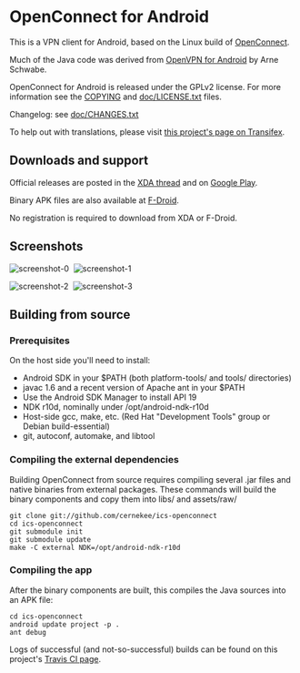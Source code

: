 OpenConnect for Android
=======================

This is a VPN client for Android, based on the Linux build of
[OpenConnect](http://www.infradead.org/openconnect/).

Much of the Java code was derived from [OpenVPN for Android](https://play.google.com/store/apps/details?id=de.blinkt.openvpn&hl=en) by Arne Schwabe.

OpenConnect for Android is released under the GPLv2 license.  For more
information see the [COPYING](COPYING) and [doc/LICENSE.txt](doc/LICENSE.txt)
files.

Changelog: see [doc/CHANGES.txt](doc/CHANGES.txt)

To help out with translations, please visit
[this project's page on Transifex](https://www.transifex.com/projects/p/ics-openconnect/).

## Downloads and support

Official releases are posted in the [XDA thread](http://forum.xda-developers.com/showthread.php?t=2616121) and on [Google Play](https://play.google.com/store/apps/details?id=app.openconnect).

Binary APK files are also available at [F-Droid](https://f-droid.org/repository/browse/?fdid=app.openconnect).

No registration is required to download from XDA or F-Droid.

## Screenshots

![screenshot-0](screenshots/screenshot-0.png)&nbsp;
![screenshot-1](screenshots/screenshot-1.png)

![screenshot-2](screenshots/screenshot-2.png)&nbsp;
![screenshot-3](screenshots/screenshot-3.png)

## Building from source

### Prerequisites

On the host side you'll need to install:

* Android SDK in your $PATH (both platform-tools/ and tools/ directories)
* javac 1.6 and a recent version of Apache ant in your $PATH
* Use the Android SDK Manager to install API 19
* NDK r10d, nominally under /opt/android-ndk-r10d
* Host-side gcc, make, etc. (Red Hat "Development Tools" group or Debian build-essential)
* git, autoconf, automake, and libtool

### Compiling the external dependencies

Building OpenConnect from source requires compiling several .jar files and
native binaries from external packages.  These commands will build the binary
components and copy them into libs/ and assets/raw/

    git clone git://github.com/cernekee/ics-openconnect
    cd ics-openconnect
    git submodule init
    git submodule update
    make -C external NDK=/opt/android-ndk-r10d

### Compiling the app

After the binary components are built, this compiles the Java sources into
an APK file:

    cd ics-openconnect
    android update project -p .
    ant debug

Logs of successful (and not-so-successful) builds can be found on this project's
[Travis CI page](https://travis-ci.org/cernekee/ics-openconnect).
